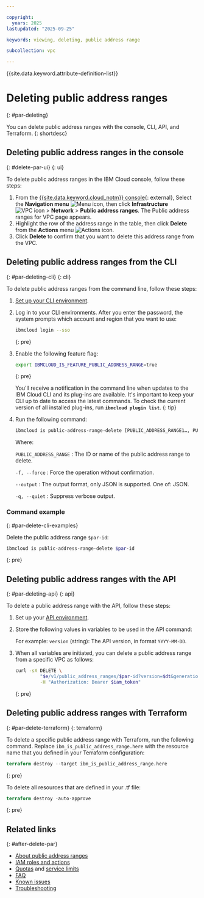```yaml
---

copyright:
  years: 2025
lastupdated: "2025-09-25"

keywords: viewing, deleting, public address range

subcollection: vpc

---
```


{{site.data.keyword.attribute-definition-list}}

# Deleting public address ranges
{: #par-deleting} 

You can delete public address ranges with the console, CLI, API, and Terraform.
{: shortdesc}

## Deleting public address ranges in the console
{: #delete-par-ui}
{: ui}

To delete public address ranges in the IBM Cloud console, follow these steps:

1. From the [{{site.data.keyword.cloud_notm}} console](/login){: external}, Select the **Navigation menu** ![Menu icon](../icons/icon_hamburger.svg), then click **Infrastructure** ![VPC icon](../../icons/vpc.svg) > **Network** > **Public address ranges**. The Public address ranges for VPC page appears.
1. Highlight the row of the address range in the table, then click **Delete** from the **Actions** menu ![Actions icon](../icons/action-menu-icon.svg "Actions").
1. Click **Delete** to confirm that you want to delete this address range from the VPC.

## Deleting public address ranges from the CLI
{: #par-deleting-cli}
{: cli}

To delete public address ranges from the command line, follow these steps:

1. [Set up your CLI environment](/docs/vpc?topic=vpc-set-up-environment&interface=cli).
1. Log in to your CLI environments. After you enter the password, the system prompts which account and region that you want to use:

   ```sh
   ibmcloud login --sso
   ```
   {: pre}

1. Enable the following feature flag:

   ```sh
   export IBMCLOUD_IS_FEATURE_PUBLIC_ADDRESS_RANGE=true
   ```
   {: pre}

   You'll receive a notification in the command line when updates to the IBM Cloud CLI and its plug-ins are available. It's important to keep your CLI up to date to access the latest commands. To check the current version of all installed plug-ins, run **`ibmcloud plugin list`**.
   {: tip}

1. Run the following command:

   ```sh
   ibmcloud is public-address-range-delete [PUBLIC_ADDRESS_RANGE1…, PUBLIC_ADDRESS_RANGE2…] [-f, --force][--output JSON] [-q, --quiet]
   ```

   Where:

   `PUBLIC_ADDRESS_RANGE`
   :   The ID or name of the public address range to delete.

   `-f, --force`
   :   Force the operation without confirmation.

   `--output`
   :   The output format, only JSON is supported. One of: JSON.

   `-q, --quiet`
   :   Suppress verbose output.

### Command example
{: #par-delete-cli-examples}

Delete the public address range `$par-id`:

```sh
ibmcloud is public-address-range-delete $par-id
```
{: pre}

## Deleting public address ranges with the API
{: #par-deleting-api}
{: api}

To delete a public address range with the API, follow these steps:

1. Set up your [API environment](/docs/vpc?topic=vpc-set-up-environment&interface=cli).
1. Store the following values in variables to be used in the API command:

   For example: `version` (string): The API version, in format `YYYY-MM-DD`.

1. When all variables are initiated, you can delete a public address range from a specific VPC as follows:

   ```sh
   curl -sX DELETE \
            "$e/v1/public_address_ranges/$par-id?version=$dt&generation=2" \
            -H "Authorization: Bearer $iam_token"
   ```
   {: pre}

## Deleting public address ranges with Terraform
{: #par-delete-terraform}
{: terraform}

To delete a specific public address range with Terraform, run the following command. Replace `ibm_is_public_address_range.here` with the resource name that you defined in your Terraform configuration:
 
```terraform
terraform destroy --target ibm_is_public_address_range.here
```
{: pre}

To delete all resources that are defined in your .tf file:

```terraform
terraform destroy -auto-approve
```
{: pre}

## Related links
{: #after-delete-par}

- [About public address ranges](/docs/vpc?topic=vpc-about-par)
- [IAM roles and actions](/docs/account?topic=account-iam-service-roles-actions#is.public-address-range-roles)
- [Quotas](/docs/vpc?topic=vpc-quotas#par-quotas) and [service limits](/docs/vpc?topic=vpc-quotas#service-limits-for-vpc-services)
- [FAQ](/docs/vpc?topic=vpc-faq-public-address-ranges)
- [Known issues](/docs/vpc?topic=vpc-par-known-issues)
- [Troubleshooting](/docs/vpc?group=tbs-par)
